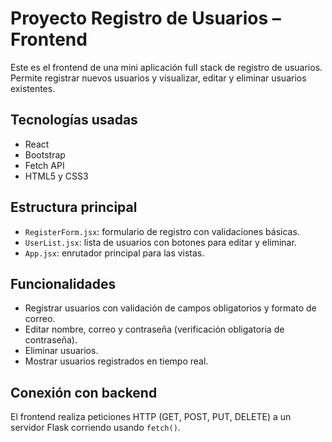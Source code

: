 
# Proyecto Registro de Usuarios – Frontend

Este es el frontend de una mini aplicación full stack de registro de usuarios. Permite registrar nuevos usuarios y visualizar, editar y eliminar usuarios existentes.

## Tecnologías usadas

- React
- Bootstrap
- Fetch API
- HTML5 y CSS3

## Estructura principal

- `RegisterForm.jsx`: formulario de registro con validaciones básicas.
- `UserList.jsx`: lista de usuarios con botones para editar y eliminar.
- `App.jsx`: enrutador principal para las vistas.

## Funcionalidades

- Registrar usuarios con validación de campos obligatorios y formato de correo.
- Editar nombre, correo y contraseña (verificación obligatoria de contraseña).
- Eliminar usuarios.
- Mostrar usuarios registrados en tiempo real.

## Conexión con backend

El frontend realiza peticiones HTTP (GET, POST, PUT, DELETE) a un servidor Flask corriendo usando `fetch()`.



